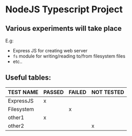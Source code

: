 # NodeJS Typescript Project

## Various experiments will take place

E.g:
- Express JS for creating web server
- `fs` module for writing/reading to/from filesystem files
- etc..

## Useful tables:

| TEST NAME  | PASSED | FAILED | NOT TESTED |
| ---------- | ------ | ------ | ---------- |
| ExpressJS  | x      |        |            |
| Filesystem |        | x      |            |
| other1     | x      |        |            |
| other2     |        |        | x          |
